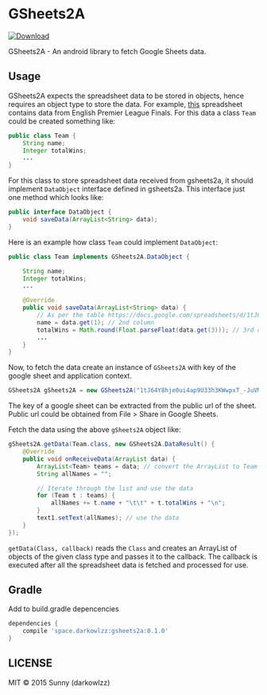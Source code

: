 # GSheets2A

[ ![Download](https://api.bintray.com/packages/darkowlzz/maven/GSheets2A/images/download.svg) ](https://bintray.com/darkowlzz/maven/GSheets2A/_latestVersion)


GSheets2A - An android library to fetch Google Sheets data.

## Usage

GSheets2A expects the spreadsheet data to be stored in objects, hence requires an object type to store the data.
For example, [this](https://docs.google.com/spreadsheets/d/1tJ64Y8hje0ui4ap9U33h3KWwpxT_-JuVMSZzxD2Er8k) spreadsheet contains data from English Premier League Finals. For this data a class `Team` could be created something like:

```java
public class Team {
    String name;
    Integer totalWins;
    ...
}
```

For this class to store spreadsheet data received from gsheets2a, it should implement `DataObject` interface defined in gsheets2a. This interface just one method which looks like:

```java
public interface DataObject {
    void saveData(ArrayList<String> data);
}
```

Here is an example how class `Team` could implement `DataObject`:
```java
public class Team implements GSheets2A.DataObject {

    String name;
    Integer totalWins;
    ...

    @Override
    public void saveData(ArrayList<String> data) {
        // As per the table https://docs.google.com/spreadsheets/d/1tJ64Y8hje0ui4ap9U33h3KWwpxT_-JuVMSZzxD2Er8k
        name = data.get(1); // 2nd column 
        totalWins = Math.round(Float.parseFloat(data.get(3))); // 3rd column
        ...
    }
}
```

Now, to fetch the data create an instance of `GSheets2A` with key of the google sheet and application context.

```java
GSheets2A gSheets2A = new GSheets2A("1tJ64Y8hje0ui4ap9U33h3KWwpxT_-JuVMSZzxD2Er8k", getApplicationContext());
```

The key of a google sheet can be extracted from the public url of the sheet. Public url could be obtained from File > Share in Google Sheets.

Fetch the data using the above `gSheets2A` object like:

```java
gSheets2A.getData(Team.class, new GSheets2A.DataResult() {
    @Override
    public void onReceiveData(ArrayList data) {
        ArrayList<Team> teams = data; // convert the ArrayList to Team list
        String allNames = "";

        // Iterate through the list and use the data
        for (Team t : teams) {
            allNames += t.name + "\t\t" + t.totalWins + "\n";
        }
        text1.setText(allNames); // use the data
    }
});
```

`getData(Class, callback)` reads the `Class` and creates an ArrayList of objects of the given class type and passes it to the callback. The callback is executed after all the spreadsheet data is fetched and processed for use.

## Gradle

Add to build.gradle depencencies

```groovy
dependencies {
    compile 'space.darkowlzz:gsheets2a:0.1.0'
}
```

## LICENSE

MIT &copy; 2015 Sunny (darkowlzz)
